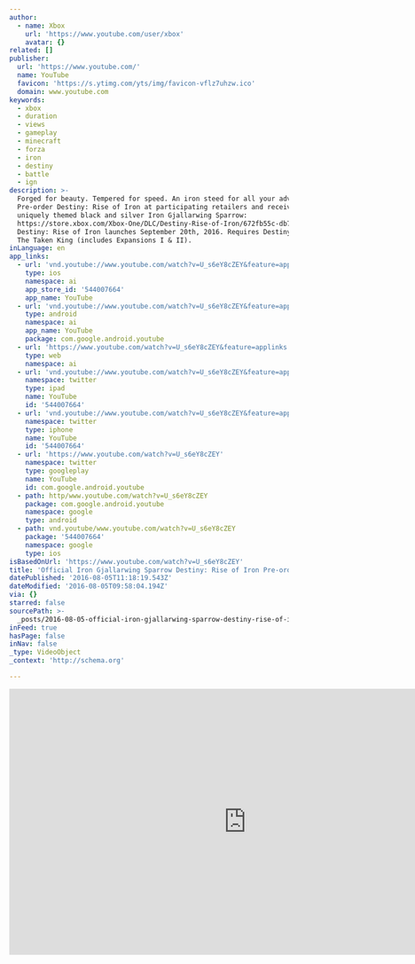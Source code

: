 ```yaml
---
author:
  - name: Xbox
    url: 'https://www.youtube.com/user/xbox'
    avatar: {}
related: []
publisher:
  url: 'https://www.youtube.com/'
  name: YouTube
  favicon: 'https://s.ytimg.com/yts/img/favicon-vflz7uhzw.ico'
  domain: www.youtube.com
keywords:
  - xbox
  - duration
  - views
  - gameplay
  - minecraft
  - forza
  - iron
  - destiny
  - battle
  - ign
description: >-
  Forged for beauty. Tempered for speed. An iron steed for all your adventures.
  Pre-order Destiny: Rise of Iron at participating retailers and receive the
  uniquely themed black and silver Iron Gjallarwing Sparrow:
  https://store.xbox.com/Xbox-One/DLC/Destiny-Rise-of-Iron/672fb55c-db78-4800-b394-bf02ab83962a
  Destiny: Rise of Iron launches September 20th, 2016. Requires Destiny game and
  The Taken King (includes Expansions I & II).
inLanguage: en
app_links:
  - url: 'vnd.youtube://www.youtube.com/watch?v=U_s6eY8cZEY&feature=applinks'
    type: ios
    namespace: ai
    app_store_id: '544007664'
    app_name: YouTube
  - url: 'vnd.youtube://www.youtube.com/watch?v=U_s6eY8cZEY&feature=applinks'
    type: android
    namespace: ai
    app_name: YouTube
    package: com.google.android.youtube
  - url: 'https://www.youtube.com/watch?v=U_s6eY8cZEY&feature=applinks'
    type: web
    namespace: ai
  - url: 'vnd.youtube://www.youtube.com/watch?v=U_s6eY8cZEY&feature=applinks'
    namespace: twitter
    type: ipad
    name: YouTube
    id: '544007664'
  - url: 'vnd.youtube://www.youtube.com/watch?v=U_s6eY8cZEY&feature=applinks'
    namespace: twitter
    type: iphone
    name: YouTube
    id: '544007664'
  - url: 'https://www.youtube.com/watch?v=U_s6eY8cZEY'
    namespace: twitter
    type: googleplay
    name: YouTube
    id: com.google.android.youtube
  - path: http/www.youtube.com/watch?v=U_s6eY8cZEY
    package: com.google.android.youtube
    namespace: google
    type: android
  - path: vnd.youtube/www.youtube.com/watch?v=U_s6eY8cZEY
    package: '544007664'
    namespace: google
    type: ios
isBasedOnUrl: 'https://www.youtube.com/watch?v=U_s6eY8cZEY'
title: 'Official Iron Gjallarwing Sparrow Destiny: Rise of Iron Pre-order Trailer'
datePublished: '2016-08-05T11:18:19.543Z'
dateModified: '2016-08-05T09:58:04.194Z'
via: {}
starred: false
sourcePath: >-
  _posts/2016-08-05-official-iron-gjallarwing-sparrow-destiny-rise-of-iron-pre-.md
inFeed: true
hasPage: false
inNav: false
_type: VideoObject
_context: 'http://schema.org'

---
```

<iframe src="https://cdn.embedly.com/widgets/media.html?src=https%3A%2F%2Fwww.youtube.com%2Fembed%2FU_s6eY8cZEY%3Ffeature%3Doembed&amp;url=http%3A%2F%2Fwww.youtube.com%2Fwatch%3Fv%3DU_s6eY8cZEY&amp;image=https%3A%2F%2Fi.ytimg.com%2Fvi%2FU_s6eY8cZEY%2Fhqdefault.jpg&amp;key=b7d04c9b404c499eba89ee7072e1c4f7&amp;type=text%2Fhtml&amp;schema=youtube" width="854" height="480" scrolling="no" frameborder="0" allowfullscreen="" style=""></iframe>